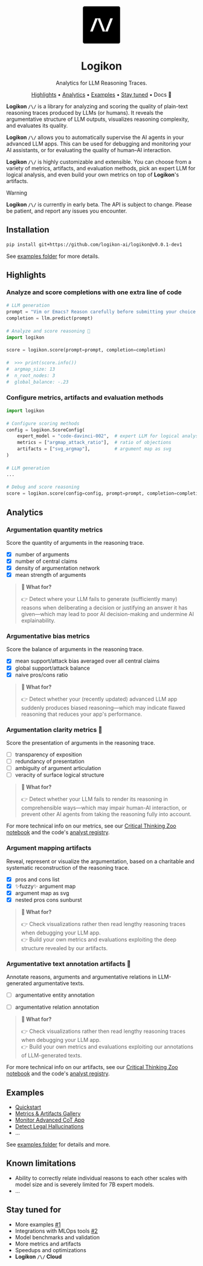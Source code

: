 
<div align="center">

<img src="./docs/logo_logikon_notext_withborder.png" alt="Logikon Logo" width=100></img>

# Logikon

Analytics for LLM Reasoning Traces.

[Highlights](#highlights) •
[Analytics](#analytics) •
[Examples](#examples) •
[Stay tuned](#stay-tuned-for) •
Docs 🚧

</div>


**Logikon `/\/`** is a library for analyzing and scoring the quality of plain-text reasoning traces produced by LLMs (or humans). It reveals the argumentative structure of LLM outputs, visualizes reasoning complexity, and evaluates its quality.

**Logikon `/\/`** allows you to automatically supervise the AI agents in your advanced LLM apps. This can be used for debugging and monitoring your AI assistants, or for evaluating the quality of human–AI interaction.

**Logikon `/\/`** is highly customizable and extensible. You can choose from a variety of metrics, artifacts, and evaluation methods, pick an expert LLM for logical analysis, and even build your own metrics on top of **Logikon**'s artifacts.


> [!WARNING]
> **Logikon `/\/`** is currently in early beta. The API is subject to change. Please be patient, and report any issues you encounter.

## Installation

```sh
pip install git+https://github.com/logikon-ai/logikon@v0.0.1-dev1
```

See [examples folder](./examples) for more details.

## Highlights

### Analyze and score completions with one extra line of code

```python
# LLM generation
prompt = "Vim or Emacs? Reason carefully before submitting your choice."
completion = llm.predict(prompt)

# Analyze and score reasoning 🚀
import logikon

score = logikon.score(prompt=prompt, completion=completion)

#  >>> print(score.info())
#  argmap_size: 13
#  n_root_nodes: 3
#  global_balance: -.23
```


### Configure metrics, artifacts and evaluation methods

```python
import logikon

# Configure scoring methods
config = logikon.ScoreConfig(
    expert_model = "code-davinci-002",  # expert LLM for logical analysis
    metrics = ["argmap_attack_ratio"],  # ratio of objections
    artifacts = ["svg_argmap"],         # argument map as svg
)

# LLM generation
...

# Debug and score reasoning
score = logikon.score(config=config, prompt=prompt, completion=completion)
```

## Analytics


### Argumentation quantity metrics

Score the quantity of arguments in the reasoning trace.

* [x] number of arguments
* [x] number of central claims
* [x] density of argumentation network
* [x] mean strength of arguments

> **🤔 What for?**
>
> 👉 Detect where your LLM fails to generate (sufficiently many) reasons when deliberating a decision or justifying an answer it has given—which may lead to poor AI decision-making and undermine AI explainability.


### Argumentative bias metrics

Score the balance of arguments in the reasoning trace.

* [x] mean support/attack bias averaged over all central claims
* [x] global support/attack balance
* [x] naive pros/cons ratio

> **🤔 What for?**
>
> 👉 Detect whether your (recently updated) advanced LLM app suddenly produces biased reasoning—which may indicate flawed reasoning that reduces your app's performance.

### Argumentation clarity metrics 🚧

Score the presentation of arguments in the reasoning trace.

* [ ] transparency of exposition 
* [ ] redundancy of presentation
* [ ] ambiguity of argument articulation
* [ ] veracity of surface logical structure 

> **🤔 What for?**
>
> 👉 Detect whether your LLM fails to render its reasoning in comprehensible ways—which may impair human-AI interaction, or prevent other AI agents from taking the reasoning fully into account.


For more technical info on our metrics, see our [Critical Thinking Zoo notebook](./examples/metrics_artifacts_zoo.ipynb) and the code's [analyst registry](https://github.com/logikon-ai/logikon/blob/eaa41db5763ce8aca24818fd3130078b20d8ed90/src/logikon/analysts/registry.py#L30).


### Argument mapping artifacts

Reveal, represent or visualize the argumentation, based on a charitable and systematic reconstruction of the reasoning trace.

- [x] pros and cons list
- [x] ✨fuzzy✨ argument map
- [x] argument map as svg
- [x] nested pros cons sunburst 

> **🤔 What for?**
>
> 👉 Check visualizations rather then read lengthy reasoning traces when debugging your LLM app. <br/>
> 👉 Build your own metrics and evaluations exploiting the deep structure revealed by our artifacts.



### Argumentative text annotation artifacts 🚧

Annotate reasons, arguments and argumentative relations in LLM-generated argumentative texts.

- [ ] argumentative entity annotation
- [ ] argumentative relation annotation


> **🤔 What for?**
>
> 👉 Check visualizations rather then read lengthy reasoning traces when debugging your LLM app. <br/>
> 👉 Build your own metrics and evaluations exploiting our annotations of LLM-generated texts.



For more technical info on our artifacts, see our [Critical Thinking Zoo notebook](./examples/metrics_artifacts_zoo.ipynb) and the code's [analyst registry](https://github.com/logikon-ai/logikon/blob/eaa41db5763ce8aca24818fd3130078b20d8ed90/src/logikon/analysts/registry.py#L30).


## Examples

* [Quickstart](./examples/quickstart.ipynb)
* [Metrics & Artifacts Gallery](./examples/metrics_artifacts_zoo.ipynb)
* [Monitor Advanced CoT App](./examples/monitor_cot_workflow.ipynb)
* [Detect Legal Hallucinations](./examples/legal_hallucination_detection.ipynb)
* ...

See [examples folder](./examples) for details and more.


## Known limitations

* Ability to correctly relate individual reasons to each other scales with model size and is severely limited for 7B expert models.
* ...

## Stay tuned for

* More examples [#1](https://github.com/logikon-ai/logikon/issues/1)
* Integrations with MLOps tools [#2](https://github.com/logikon-ai/logikon/issues/2)
* Model benchmarks and validation
* More metrics and artifacts
* Speedups and optimizations
* **Logikon `/\/` Cloud**







